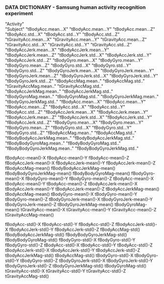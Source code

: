### DATA DICTIONARY - Samsung human activity recognition experiment
"Activity"  
"Subject" 
"tBodyAcc.mean...X" 
"tBodyAcc.mean...Y" 
"tBodyAcc.mean...Z" 
"tBodyAcc.std...X" 
"tBodyAcc.std...Y" 
"tBodyAcc.std...Z" 
"tGravityAcc.mean...X" 
"tGravityAcc.mean...Y" 
"tGravityAcc.mean...Z" 
"tGravityAcc.std...X" 
"tGravityAcc.std...Y" 
"tGravityAcc.std...Z" 
"tBodyAccJerk.mean...X" 
"tBodyAccJerk.mean...Y" 
"tBodyAccJerk.mean...Z" 
"tBodyAccJerk.std...X" 
"tBodyAccJerk.std...Y" 
"tBodyAccJerk.std...Z" 
"tBodyGyro.mean...X" 
"tBodyGyro.mean...Y" 
"tBodyGyro.mean...Z" 
"tBodyGyro.std...X" 
"tBodyGyro.std...Y" 
"tBodyGyro.std...Z" 
"tBodyGyroJerk.mean...X" 
"tBodyGyroJerk.mean...Y" 
"tBodyGyroJerk.mean...Z" 
"tBodyGyroJerk.std...X" 
"tBodyGyroJerk.std...Y" 
"tBodyGyroJerk.std...Z" "tBodyAccMag.mean.." "tBodyAccMag.std.." "tGravityAccMag.mean.." "tGravityAccMag.std.." "tBodyAccJerkMag.mean.." "tBodyAccJerkMag.std.." "tBodyGyroMag.mean.." "tBodyGyroMag.std.." "tBodyGyroJerkMag.mean.." "tBodyGyroJerkMag.std.." "fBodyAcc.mean...X" "fBodyAcc.mean...Y" "fBodyAcc.mean...Z" "fBodyAcc.std...X" "fBodyAcc.std...Y" "fBodyAcc.std...Z" "fBodyAccJerk.mean...X" "fBodyAccJerk.mean...Y" "fBodyAccJerk.mean...Z" "fBodyAccJerk.std...X" "fBodyAccJerk.std...Y" "fBodyAccJerk.std...Z" "fBodyGyro.mean...X" "fBodyGyro.mean...Y" "fBodyGyro.mean...Z" "fBodyGyro.std...X" "fBodyGyro.std...Y" "fBodyGyro.std...Z" "fBodyAccMag.mean.." "fBodyAccMag.std.." "fBodyBodyAccJerkMag.mean.." "fBodyBodyAccJerkMag.std.." "fBodyBodyGyroMag.mean.." "fBodyBodyGyroMag.std.." "fBodyBodyGyroJerkMag.mean.." "fBodyBodyGyroJerkMag.std.."


fBodyAcc-mean()-X
fBodyAcc-mean()-Y
fBodyAcc-mean()-Z
fBodyAccJerk-mean()-X
fBodyAccJerk-mean()-Y
fBodyAccJerk-mean()-Z
fBodyAccMag-mean()
fBodyBodyAccJerkMag-mean()
fBodyBodyGyroJerkMag-mean()
fBodyBodyGyroMag-mean()
fBodyGyro-mean()-X
fBodyGyro-mean()-Y
fBodyGyro-mean()-Z
tBodyAcc-mean()-X
tBodyAcc-mean()-Y
tBodyAcc-mean()-Z
tBodyAccJerk-mean()-X
tBodyAccJerk-mean()-Y
tBodyAccJerk-mean()-Z
tBodyAccJerkMag-mean()
tBodyAccMag-mean()
tBodyGyro-mean()-X
tBodyGyro-mean()-Y
tBodyGyro-mean()-Z
tBodyGyroJerk-mean()-X
tBodyGyroJerk-mean()-Y
tBodyGyroJerk-mean()-Z
tBodyGyroJerkMag-mean()
tBodyGyroMag-mean()
tGravityAcc-mean()-X
tGravityAcc-mean()-Y
tGravityAcc-mean()-Z
tGravityAccMag-mean()


fBodyAcc-std()-X
fBodyAcc-std()-Y
fBodyAcc-std()-Z
fBodyAccJerk-std()-X
fBodyAccJerk-std()-Y
fBodyAccJerk-std()-Z
fBodyAccMag-std()
fBodyBodyAccJerkMag-std()
fBodyBodyGyroJerkMag-std()
fBodyBodyGyroMag-std()
fBodyGyro-std()-X
fBodyGyro-std()-Y
fBodyGyro-std()-Z
tBodyAcc-std()-X
tBodyAcc-std()-Y
tBodyAcc-std()-Z
tBodyAccJerk-std()-X
tBodyAccJerk-std()-Y
tBodyAccJerk-std()-Z
tBodyAccJerkMag-std()
tBodyAccMag-std()
tBodyGyro-std()-X
tBodyGyro-std()-Y
tBodyGyro-std()-Z
tBodyGyroJerk-std()-X
tBodyGyroJerk-std()-Y
tBodyGyroJerk-std()-Z
tBodyGyroJerkMag-std()
tBodyGyroMag-std()
tGravityAcc-std()-X
tGravityAcc-std()-Y
tGravityAcc-std()-Z
tGravityAccMag-std()


